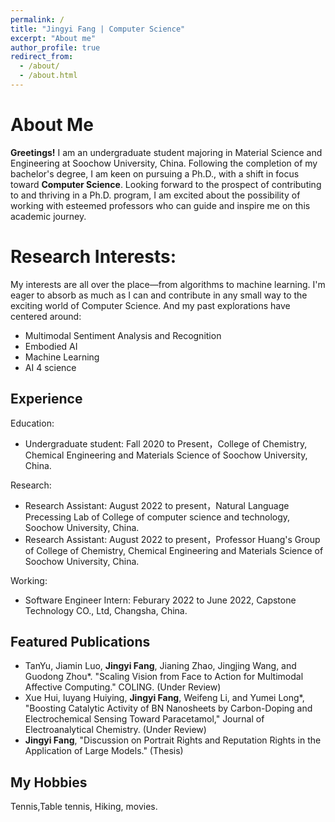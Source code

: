 ```yaml
---
permalink: /
title: "Jingyi Fang | Computer Science"
excerpt: "About me"
author_profile: true
redirect_from: 
  - /about/
  - /about.html
---
```

About Me
======
**Greetings!** I am an undergraduate student majoring in Material Science and Engineering at Soochow University, China. Following the completion of my bachelor's degree, I am keen on pursuing a Ph.D., with a shift in focus toward **Computer Science**. Looking forward to the prospect of contributing to and thriving in a Ph.D. program, I am excited about the possibility of working with esteemed professors who can guide and inspire me on this academic journey.

Research Interests:
======
My interests are all over the place—from algorithms to machine learning. I'm eager to absorb as much as I can and contribute in any small way to the exciting world of Computer Science. And my past explorations have centered around:
  - Multimodal Sentiment Analysis and Recognition
  - Embodied AI
  - Machine Learning
  - AI 4 science

Experience
------
Education:
- Undergraduate student: Fall 2020 to Present，College of Chemistry, Chemical Engineering and Materials Science of Soochow University, China.

Research:
- Research Assistant: August 2022 to present，Natural Language Precessing Lab of College of computer science and technology, Soochow University, China.
- Research Assistant: August 2022 to present，Professor Huang's Group of College of Chemistry, Chemical Engineering and Materials Science of Soochow University, China.

Working:
- Software Engineer Intern: Feburary 2022 to June 2022, Capstone Technology CO., Ltd, Changsha, China.


Featured Publications
------
- TanYu, Jiamin Luo, **Jingyi Fang**, Jianing Zhao, Jingjing Wang, and Guodong Zhou*. "Scaling Vision from Face to Action for Multimodal Affective Computing." COLING. (Under Review)
- Xue Hui, Iuyang Huiying, **Jingyi Fang**, Weifeng Li, and Yumei Long*, "Boosting Catalytic Activity of BN Nanosheets by Carbon-Doping and Electrochemical Sensing Toward Paracetamol," Journal of Electroanalytical Chemistry. (Under Review)
- **Jingyi Fang**, "Discussion on Portrait Rights and Reputation Rights in the Application of Large Models." (Thesis)


My Hobbies
------
Tennis,Table tennis, Hiking, movies.
